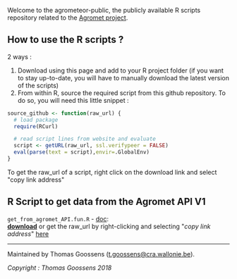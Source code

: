 Welcome to the agrometeor-public, the publicly available R scripts repository related to the [Agromet project](http://www.cra.wallonie.be/fr/agromet).

## How to use the R scripts ? 

2 ways : 

1. Download using this page and add to your R project folder (if you want to stay up-to-date, you will have to manually download the latest version of the scripts)
2. From within R, source the required script from this github repository. To do so, you will need this little snippet : 

```R
source_github <- function(raw_url) {
  # load package
  require(RCurl)

  # read script lines from website and evaluate
  script <- getURL(raw_url, ssl.verifypeer = FALSE)
  eval(parse(text = script),envir=.GlobalEnv)
}  
```
To get the raw_url of a script, right click on the download link and select "copy link address"


## R Script to get data from the Agromet API V1

`get_from_agromet_API.fun.R` - [doc](./get_from_agromet_API.fun/get_from_agromet_API.fun.html):  
__[download](./get_from_agromet_API.fun/get_from_agromet_API.fun.R)__ or get the raw_url by right-clicking and selecting "*copy link address*" [here](https://raw.githubusercontent.com/pokyah/agrometeor-public/master/get_from_agromet_API.fun/get_from_agromet_API.fun.R)


---------------------
Maintained by Thomas Goossens (t.goossens@cra.wallonie.be).

*Copyright : Thomas Goossens 2018*


